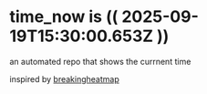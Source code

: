 # time_now is (( 2025-09-19T15:30:00.653Z ))

an automated repo that shows the currnent time

inspired by [breakingheatmap](https://github.com/breakingheatmap/breakingheatmap)